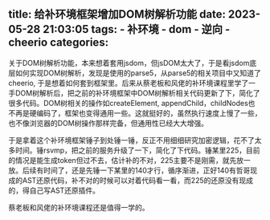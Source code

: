 title: 给补环境框架增加DOM树解析功能
date: 2023-05-28 21:03:05
tags:
    - 补环境
    - dom
    - 逆向
    - cheerio
categories:
---
关于DOM树解析功能，本来想着套用jsdom，但jsDOM太大了，于是看jsdom底层如何实现DOM树解析，发现是使用的parse5，从parse5的相关项目中又知道了cheerio, 于是想着如何套到框架里。后来从蔡老板和风佬的补环境课程里学了一手DOM树解析后，把之前的补环境框架中DOM树解析相关代码更新了下，简化了很多代码。DOM树相关的操作如createElement, appendChild，childNodes也不再是硬编码了，框架也变得通用一些。这就挺好的，虽然执行速度上慢了一些，也不像浏览器的DOM树操作那样完备，但通用性已经大大增强。

于是拿着这个补环境框架锤子到处锤一锤，反正不用细细研究加密逻辑，花不了太多时间。锤rsvmp，把之前的服务升级了一下，简化了下代码。锤某里225，目前的情况是能生成token但过不去，估计补的不对，225主要不是刚需，就先放一放。后续有时间了，还是先锤一下某里的140才行，循序渐进，正好140有哲哥现成的AST还原代码，补不对的时候可以对着代码看一看，而225的还原没有现成的，得自己写AST还原插件。

蔡老板和风佬的补环境课程还是值得一学的。
